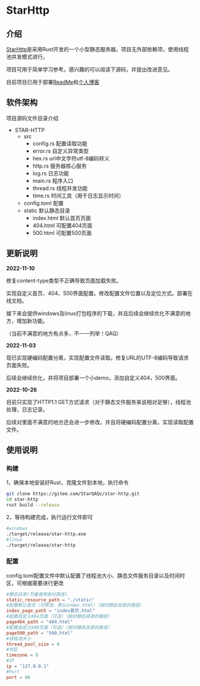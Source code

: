 # StarHttp

## 介绍

[StarHttp](https://gitee.com/StarQAQz/star-http)是采用Rust开发的一个小型静态服务器。项目无外部依赖项，使用线程池并发模式进行。

项目可用于简单学习参考。感兴趣的可以阅读下源码，并提出改进意见。

目前项目已用于部署[ReadMe](https://www.bluestar.zone/origin/starhttp/starhttp.html)和[个人博客](https://www.bluestar.zone)

## 软件架构

项目源码文件目录介绍
- STAR-HTTP
  - src
    - config.rs		配置读取功能
    - error.rs		自定义异常类型
    - hex.rs 		  url中文字符utf-8编码转义
    - http.rs 		服务器核心服务
    - log.rs 		  日志功能
    - main.rs 		程序入口
    - thread.rs 	线程并发功能
    - time.rs 		时间工具（用于日志显示时间）
  - config.toml 	配置
  - static        默认静态目录
    - index.html  默认首页页面
    - 404.html    可配置404页面
    - 500.html    可配置500页面

## 更新说明

**2022-11-10**

修复content-type类型不正确导致页面加载失败。

实现自定义首页、404、500界面配置。修改配置文件位置以及定位方式。部署在线文档。

接下来会提供windows及linux打包程序的下载，并且后续会继续优化不满意的地方，增加新功能。

（当前不满意的地方有点多，不一一列举！QAQ）

**2022-11-03**

现已实现硬编码配置分离，实现配置文件读取。修复URL的UTF-8编码导致请求页面失败。

后续会继续优化，并将项目部署一个小demo，添加自定义404，500界面。

**2022-10-26**

目前只实现了HTTP1.1 GET方式请求（对于静态文件服务来说相对足够），线程池处理，日志记录。

后续对里面不满意的地方还会进一步修改。并且将硬编码配置分离，实现读取配置文件。

## 使用说明

### 构建

1，确保本地安装好Rust，克隆文件到本地，执行命令

```bash
git clone https://gitee.com/StarQAQz/star-http.git
cd star-http
rust build --release
```

2，等待构建完成，执行运行文件即可

```bash
#windows
./target/release/star-http.exe
#linux
./target/release/star-http
```

### 配置

config.toml配置文件中默认配置了线程池大小、静态文件服务目录以及时间时区，可根据需要进行更改

```toml
#静态目录(尽量使用绝对路径)
static_resource_path = "./static"
#配置默认首页（可修改，默认index.html）（相对静态目录的路径）
index_page_path = "index首页.html"
#配置自定义404页面（可选）（相对静态目录的路径）
page404_path = "404.html"
#配置自定义500页面（可选）（相对静态目录的路径）
page500_path = "500.html"
#线程池大小
thread_pool_size = 6
#时区
timezone = 8
#IP
ip = "127.0.0.1"
#Port
port = 80
```

